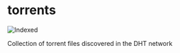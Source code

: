 torrents 
========
![Indexed](https://img.shields.io/badge/indexed-147513-blue)

Collection of torrent files discovered in the DHT network
